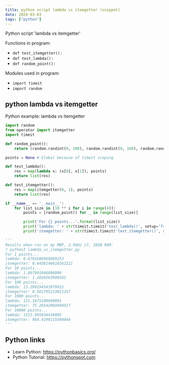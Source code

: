 ```yaml
---
title: python script lambda vs itemgetter (snippet)
date: 2020-03-03
tags: ["python"]
---
```

Python script 'lambda vs itemgetter'

Functions in program: 
* `def test_itemgetter():`
* `def test_lambda():`
* `def random_point():`

Modules used in program: 
* `import timeit`
* `import random`

## python lambda vs itemgetter

Python example: lambda vs itemgetter

```python
import random
from operator import itemgetter
import timeit

def random_point():
    return (random.randint(0, 100), random.randint(0, 100), random.randint(0, 100))

points = None # Global because of timeit scoping

def test_lambda():
    res = map(lambda x: (x[0], x[1]), points)
    return list(res)

def test_itemgetter():
    res = map(itemgetter(0, 1), points)
    return list(res)

if __name__ == '__main__':
    for list_size in [10 ** i for i in range(4)]:
        points = [random_point() for _ in range(list_size)]

        print('For {} points...'.format(list_size))
        print('lambda: ' + str(timeit.timeit('test_lambda()', setup='from __main__ import random_point, test_lambda')))
        print('itemgetter: ' + str(timeit.timeit('test_itemgetter()', setup='from __main__ import test_lambda, test_itemgetter')))

'''
Results when run on my MBP, 2.9GHz i7, 16GB RAM:
? python3 lambda_vs_itemgetter.py
For 1 points...
lambda: 0.6781606969889253
itemgetter: 0.6438146610162221
For 10 points...
lambda: 1.807901046006009
itemgetter: 1.2826563900162
For 100 points...
lambda: 13.209294543979922
itemgetter: 8.561795233021257
For 1000 points...
lambda: 121.1875108690001
itemgetter: 75.26542069698917
For 10000 points...
lambda: 1513.995034438005
itemgetter: 984.4290115500044
'''

```

## Python links

- Learn Python: https://pythonbasics.org/
- Python Tutorial: https://pythonspot.com

